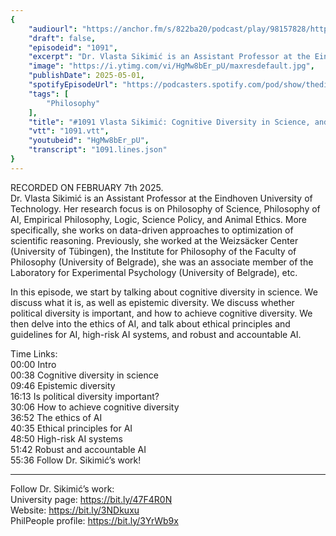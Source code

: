 ```yaml
---
{
	"audiourl": "https://anchor.fm/s/822ba20/podcast/play/98157828/https%3A%2F%2Fd3ctxlq1ktw2nl.cloudfront.net%2Fstaging%2F2025-1-7%2Fa2a0d49d-cf33-2a6b-2de8-36e63bc49daf.m4a",
	"draft": false,
	"episodeid": "1091",
	"excerpt": "Dr. Vlasta Sikimić is an Assistant Professor at the Eindhoven University of Technology. Her research focus is on Philosophy of Science, Philosophy of AI, Empirical Philosophy, Logic, Science Policy, and Animal Ethics. More specifically, she works on data-driven approaches to optimization of scientific reasoning. Previously, she worked at the Weizsäcker Center (University of Tübingen), the Institute for Philosophy of the Faculty of Philosophy (University of Belgrade), she was an associate member of the Laboratory for Experimental Psychology (University of Belgrade), etc.",
	"image": "https://i.ytimg.com/vi/HgMw8bEr_pU/maxresdefault.jpg",
	"publishDate": 2025-05-01,
	"spotifyEpisodeUrl": "https://podcasters.spotify.com/pod/show/thedissenter/episodes/1091-Vlasta-Sikimi-Cognitive-Diversity-in-Science--and-the-Ethics-of-AI-e2ui1q4",
	"tags": [
		"Philosophy"
	],
	"title": "#1091 Vlasta Sikimić: Cognitive Diversity in Science, and the Ethics of AI",
	"vtt": "1091.vtt",
	"youtubeid": "HgMw8bEr_pU",
	"transcript": "1091.lines.json"
}
---
```

RECORDED ON FEBRUARY 7th 2025.  
Dr. Vlasta Sikimić is an Assistant Professor at the Eindhoven University of Technology. Her research focus is on Philosophy of Science, Philosophy of AI, Empirical Philosophy, Logic, Science Policy, and Animal Ethics. More specifically, she works on data-driven approaches to optimization of scientific reasoning. Previously, she worked at the Weizsäcker Center (University of Tübingen), the Institute for Philosophy of the Faculty of Philosophy (University of Belgrade), she was an associate member of the Laboratory for Experimental Psychology (University of Belgrade), etc.

In this episode, we start by talking about cognitive diversity in science. We discuss what it is, as well as epistemic diversity. We discuss whether political diversity is important, and how to achieve cognitive diversity. We then delve into the ethics of AI, and talk about ethical principles and guidelines for AI, high-risk AI systems, and robust and accountable AI.


Time Links:  
<time>00:00</time> Intro  
<time>00:38</time> Cognitive diversity in science  
<time>09:46</time> Epistemic diversity  
<time>16:13</time> Is political diversity important?  
<time>30:06</time> How to achieve cognitive diversity  
<time>36:52</time> The ethics of AI  
<time>40:35</time> Ethical principles for AI  
<time>48:50</time> High-risk AI systems  
<time>51:42</time> Robust and accountable AI  
<time>55:36</time> Follow Dr. Sikimić’s work!

---

Follow Dr. Sikimić’s work:  
University page: https://bit.ly/47F4R0N  
Website: https://bit.ly/3NDkuxu  
PhilPeople profile: https://bit.ly/3YrWb9x
